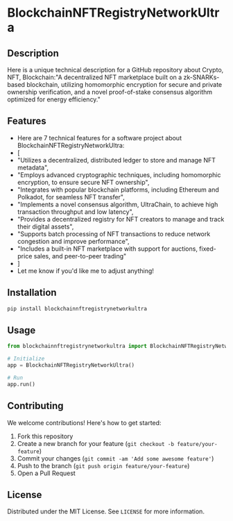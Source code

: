 # BlockchainNFTRegistryNetworkUltra

## Description

Here is a unique technical description for a GitHub repository about Crypto, NFT, Blockchain:"A decentralized NFT marketplace built on a zk-SNARKs-based blockchain, utilizing homomorphic encryption for secure and private ownership verification, and a novel proof-of-stake consensus algorithm optimized for energy efficiency."

## Features

- Here are 7 technical features for a software project about BlockchainNFTRegistryNetworkUltra:
- [
- "Utilizes a decentralized, distributed ledger to store and manage NFT metadata",
- "Employs advanced cryptographic techniques, including homomorphic encryption, to ensure secure NFT ownership",
- "Integrates with popular blockchain platforms, including Ethereum and Polkadot, for seamless NFT transfer",
- "Implements a novel consensus algorithm, UltraChain, to achieve high transaction throughput and low latency",
- "Provides a decentralized registry for NFT creators to manage and track their digital assets",
- "Supports batch processing of NFT transactions to reduce network congestion and improve performance",
- "Includes a built-in NFT marketplace with support for auctions, fixed-price sales, and peer-to-peer trading"
- ]
- Let me know if you'd like me to adjust anything!
## Installation

```bash
pip install blockchainnftregistrynetworkultra
```

## Usage

```python
from blockchainnftregistrynetworkultra import BlockchainNFTRegistryNetworkUltra

# Initialize
app = BlockchainNFTRegistryNetworkUltra()

# Run
app.run()
```

## Contributing

We welcome contributions! Here's how to get started:

1. Fork this repository
2. Create a new branch for your feature (`git checkout -b feature/your-feature`)
3. Commit your changes (`git commit -am 'Add some awesome feature'`)
4. Push to the branch (`git push origin feature/your-feature`)
5. Open a Pull Request

## License

Distributed under the MIT License. See `LICENSE` for more information.
